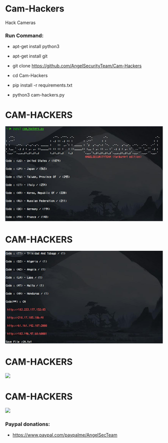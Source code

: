 # Cam-Hackers

Hack Cameras

<h3> Run Command: </h3>

* apt-get install python3

* apt-get install git

* git clone https://github.com/AngelSecurityTeam/Cam-Hackers

* cd Cam-Hackers

* pip install -r requirements.txt

* python3 cam-hackers.py 

# CAM-HACKERS

<img src="https://github.com/YarBurArt/Cam-API-Enhanced/blob/master/cap01new.jpg">

# CAM-HACKERS

<img src="https://github.com/YarBurArt/Cam-API-Enhanced/blob/master/cap02new.jpg">

# CAM-HACKERS

<img src="https://github.com/AngelSecurityTeam/Cam-Hackers/blob/master/camfoto.png">

# CAM-HACKERS

<img src="https://github.com/AngelSecurityTeam/Cam-Hackers/blob/master/camfoto2.png">

<h3> Paypal donations: </h3>

* https://www.paypal.com/paypalme/AngelSecTeam
